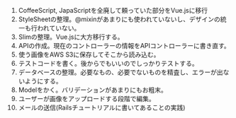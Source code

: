 1. CoffeeScript, JapaScriptを全廃して頼っていた部分をVue.jsに移行  
2. StyleSheetの整理。@mixinがあまりにも使われていないし、デザインの統一も行われていない。  
3. Slimの整理。Vue.jsに大方移行する。  
4. APIの作成。現在のコントローラーの情報をAPIコントローラーに書き直す。  
5. 使う画像をAWS S3に保存してそこから読み込む。  
6. テストコードを書く。後からでもいいのでしっかりテストする。  
7. データベースの整理。必要なもの、必要でないものを精査し、エラーが出ないようにする。  
8. Modelをかく。バリデーションがあまりにもお粗末。  
9. ユーザーが画像をアップロードする段階で編集。  
10. メールの送信(Railsチュートリアルに書いてあることの実践)

